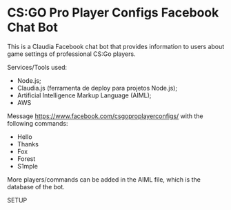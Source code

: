 # CS:GO Pro Player Configs Facebook Chat Bot

This is a Claudia Facebook chat bot that provides information to users about game settings of professional CS:Go players. 

Services/Tools used: 
- Node.js;
- Claudia.js (ferramenta de deploy para projetos Node.js);
- Artificial Intelligence Markup Language (AIML);
- AWS

Message https://www.facebook.com/csgoproplayerconfigs/ with the following commands:

- Hello
- Thanks
- Fox
- Forest
- S1mple

More players/commands can be added in the AIML file, which is the database of the bot.

SETUP





